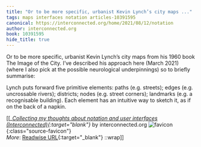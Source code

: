 ```yaml
---
title: "Or to be more specific, urbanist Kevin Lynch’s city maps ..."
tags: maps interfaces notation articles-10391595
canonical: https://interconnected.org/home/2021/08/12/notation
author: interconnected.org
book: 10391595
hide_title: true
---
```


Or to be more specific, urbanist Kevin Lynch’s city maps from his 1960 book The Image of the City. I’ve described his approach here (March 2021) (where I also pick at the possible neurological underpinnings) so to briefly summarise:

Lynch puts forward five primitive elements: paths (e.g. streets); edges (e.g. uncrossable rivers); districts; nodes (e.g. street corners); landmarks (e.g. a recognisable building). Each element has an intuitive way to sketch it, as if on the back of a napkin.


[[<cite>_[Collecting my thoughts about notation and user interfaces (Interconnected)](https://interconnected.org/home/2021/08/12/notation){:target="_blank"}_</cite> by interconnected.org ![favicon](https://s2.googleusercontent.com/s2/favicons?domain=interconnected.org){:class="source-favicon"}<br>
_More_: [Readwise URL](https://readwise.io/open/212473488){:target="_blank"}
::wrap]]